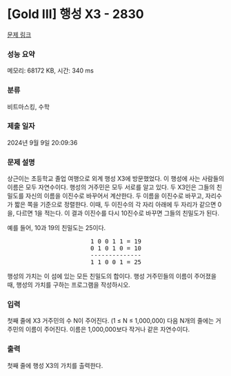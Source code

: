 # [Gold III] 행성 X3 - 2830 

[문제 링크](https://www.acmicpc.net/problem/2830) 

### 성능 요약

메모리: 68172 KB, 시간: 340 ms

### 분류

비트마스킹, 수학

### 제출 일자

2024년 9월 9일 20:09:36

### 문제 설명

<p>상근이는 초등학교 졸업 여행으로 외계 행성 X3에 방문했었다. 이 행성에 사는 사람들의 이름은 모두 자연수이다. 행성의 거주민은 모두 서로를 알고 있다. 두 X3인은 그들의 친밀도를 자신의 이름을 이진수로 바꾸어서 계산한다. 두 이름을 이진수로 바꾸고, 자리수가 짧은 쪽을 기준으로 정렬한다. 이때, 두 이진수의 각 자리 아래에 두 자리가 같으면 0을, 다르면 1을 적는다. 이 결과 이진수를 다시 10진수로 바꾸면 그들의 친밀도가 된다.</p>

<p>예를 들어, 10과 19의 친밀도는 25이다.</p>

<pre style="text-align: center;">1 0 0 1 1 = 19
0 1 0 1 0 = 10
--------------
1 1 0 0 1 = 25
</pre>

<p>행성의 가치는 이 섬에 있는 모든 친밀도의 합이다. 행성 거주민들의 이름이 주어졌을 때, 행성의 가치를 구하는 프로그램을 작성하시오.</p>

### 입력 

 <p>첫째 줄에 X3 거주민의 수 N이 주어진다. (1 ≤ N ≤ 1,000,000) 다음 N개의 줄에는 거주민의 이름이 주어진다. 이름은 1,000,000보다 작거나 같은 자연수이다.</p>

### 출력 

 <p>첫째 줄에 행성 X3의 가치를 출력한다.</p>

